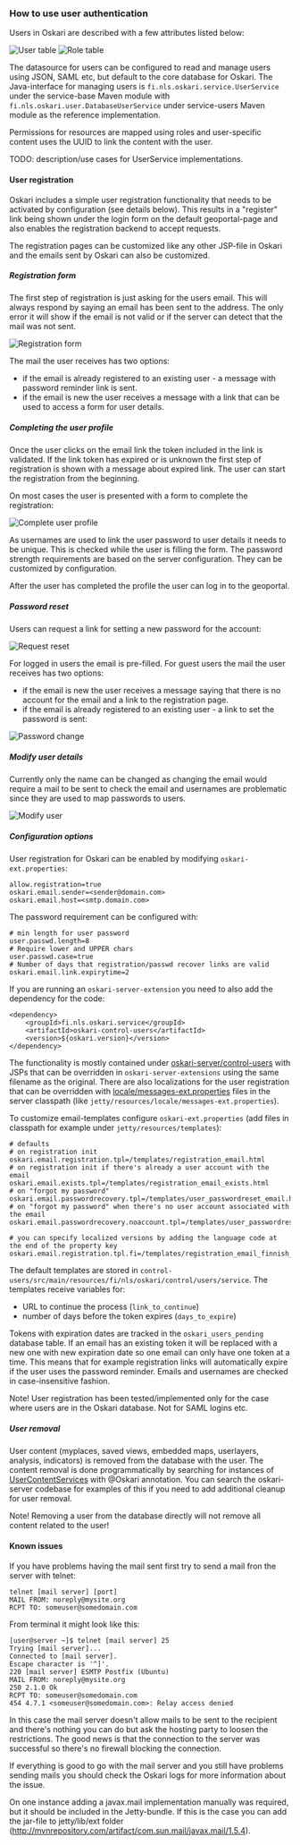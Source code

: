 ### How to use user authentication

Users in Oskari are described with a few attributes listed below:

![User table](../resources/images/backend/userUML.png)
![Role table](../resources/images/backend/roleUML.png)

The datasource for users can be configured to read and manage users using JSON, SAML etc, but default to the core database for Oskari. The Java-interface for managing users is `fi.nls.oskari.service.UserService` under the service-base Maven module with `fi.nls.oskari.user.DatabaseUserService` under service-users Maven module as the reference implementation.

Permissions for resources are mapped using roles and user-specific content uses the UUID to link the content with the user.

TODO: description/use cases for UserService implementations.

#### User registration

Oskari includes a simple user registration functionality that needs to be activated
 by configuration (see details below). This results in a "register" link being
  shown under the login form on the default geoportal-page and also enables the
  registration backend to accept requests.

The registration pages can be customized like any other JSP-file in Oskari and
 the emails sent by Oskari can also be customized.

##### Registration form

 The first step of registration is just asking for the users email. This will always
 respond by saying an email has been sent to the address. The only error it will
 show if the email is not valid or if the server can detect that the mail was not sent.

![Registration form](../resources/images/backend/user.register.png)

The mail the user receives has two options:
- if the email is already registered to an existing user - a message with password reminder link is sent.
- if the email is new the user receives a message with a link that can be used to access a form for user details.

##### Completing the user profile

Once the user clicks on the email link the token included in the link is validated.
If the link token has expired or is unknown the first step of registration is
 shown with a message about expired link. The user can start the registration from the beginning.

 On most cases the user is presented with a form to complete the registration:

![Complete user profile](../resources/images/backend/user.register.new.user.png)

As usernames are used to link the user password to user details it needs to be unique.
This is checked while the user is filling the form. The password strength requirements
are based on the server configuration. They can be customized by configuration.

After the user has completed the profile the user can log in to the geoportal.

##### Password reset

Users can request a link for setting a new password for the account:

![Request reset](../resources/images/backend/user.register.forgotpw.png)

For logged in users the email is pre-filled. For guest users the mail the user
receives has two options:
- if the email is new the user receives a message saying that there is no account for the email and a link to the registration page.
- if the email is already registered to an existing user - a link to set the password is sent:

![Password change](../resources/images/backend/user.register.changepw.png)

##### Modify user details

Currently only the name can be changed as changing the email would require a
mail to be sent to check the email and usernames are problematic since they are
used to map passwords to users.

![Modify user](../resources/images/backend/user.register.modify.png)

##### Configuration options

User registration for Oskari can be enabled by modifying `oskari-ext.properties`:

    allow.registration=true
    oskari.email.sender=<sender@domain.com>
    oskari.email.host=<smtp.domain.com>

The password requirement can be configured with:

    # min length for user password
    user.passwd.length=8
    # Require lower and UPPER chars
    user.passwd.case=true
    # Number of days that registration/passwd recover links are valid
    oskari.email.link.expirytime=2

If you are running an `oskari-server-extension` you need to also add the dependency for the code:

    <dependency>
        <groupId>fi.nls.oskari.service</groupId>
        <artifactId>oskari-control-users</artifactId>
        <version>${oskari.version}</version>
    </dependency>

The functionality is mostly contained under [oskari-server/control-users](https://github.com/oskariorg/oskari-server/tree/develop/control-users) with JSPs that can be overridden
in `oskari-server-extensions` using the same filename as the original. There are also localizations for the user registration that can be overridden with [locale/messages-ext.properties](https://github.com/oskariorg/oskari-server/blob/develop/servlet-map/src/main/resources/locale/messages.properties) files in the server classpath (like `jetty/resources/locale/messages-ext.properties`).

To customize email-templates configure `oskari-ext.properties` (add files in classpath for example under `jetty/resources/templates`):

    # defaults
    # on registration init
    oskari.email.registration.tpl=/templates/registration_email.html
    # on registration init if there's already a user account with the email
    oskari.email.exists.tpl=/templates/registration_email_exists.html
    # on "forgot my password"
    oskari.email.passwordrecovery.tpl=/templates/user_passwordreset_email.html
    # on "forgot my password" when there's no user account associated with the email
    oskari.email.passwordrecovery.noaccount.tpl=/templates/user_passwordreset_email_new_user.html

    # you can specify localized versions by adding the language code at the end of the property key
    oskari.email.registration.tpl.fi=/templates/registration_email_finnish_version.html

The default templates are stored in `control-users/src/main/resources/fi/nls/oskari/control/users/service`.
 The templates receive variables for:

- URL to continue the process (`link_to_continue`)
- number of days before the token expires (`days_to_expire`)

Tokens with expiration dates are tracked in the `oskari_users_pending` database table.
If an email has an existing token it will be replaced with a new one with
 new expiration date so one email can only have one token at a time. This means
 that for example registration links will automatically expire if the user uses
 the password reminder. Emails and usernames are checked in case-insensitive fashion.

Note! User registration has been tested/implemented only for the case where users are in the Oskari database. Not for SAML logins etc.

##### User removal

User content (myplaces, saved views, embedded maps, userlayers, analysis, indicators) is
 removed from the database with the user. The content removal is done programmatically
 by searching for instances of [UserContentServices](https://github.com/oskariorg/oskari-server/blob/master/service-base/src/main/java/fi/nls/oskari/service/db/UserContentService.java) with @Oskari annotation. You can search the oskari-server codebase for examples of this if you need to add additional cleanup for user removal.

 Note! Removing a user from the database directly will not remove all content related to the user!

#### Known issues

If you have problems having the mail sent first try to send a mail fron the server
with telnet:

    telnet [mail server] [port]
    MAIL FROM: noreply@mysite.org
    RCPT TO: someuser@somedomain.com

From terminal it might look like this:

    [user@server ~]$ telnet [mail server] 25
    Trying [mail server]...
    Connected to [mail server].
    Escape character is '^]'.
    220 [mail server] ESMTP Postfix (Ubuntu)
    MAIL FROM: noreply@mysite.org
    250 2.1.0 Ok
    RCPT TO: someuser@somedomain.com
    454 4.7.1 <someuser@somedomain.com>: Relay access denied

In this case the mail server doesn't allow mails to be sent to the recipient and
there's nothing you can do but ask the hosting party to loosen the restrictions.
The good news is that the connection to the server was successful so there's no
 firewall blocking the connection.

If everything is good to go with the mail server and you still have problems sending mails
you should check the Oskari logs for more information about the issue.

On one instance adding a javax.mail implementation manually was required,
but it should be included in the Jetty-bundle. If this is the case you can add the
 jar-file to jetty/lib/ext folder (http://mvnrepository.com/artifact/com.sun.mail/javax.mail/1.5.4).
